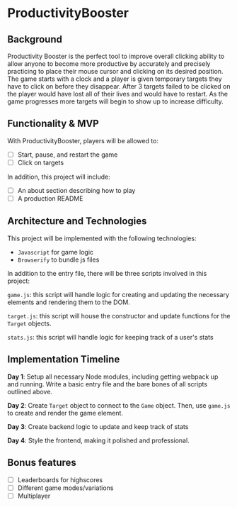 # ProductivityBooster

## Background
Productivity Booster is the perfect tool to improve overall clicking ability to allow anyone to become more productive by accurately and precisely practicing to place their mouse cursor and clicking on its desired position. The game starts with a clock and a player is given temporary targets they have to click on before they disappear. After 3 targets failed to be clicked on the player would have lost all of their lives and would have to restart. As the game progresses more targets will begin to show up to increase difficulty.

## Functionality & MVP
With ProductivityBooster, players will be allowed to:
- [ ] Start, pause, and restart the game
- [ ] Click on targets

In addition, this project will include:
- [ ] An about section describing how to play
- [ ] A production README

## Architecture and Technologies
This project will be implemented with the following technologies:
* `Javascript` for game logic
* `Browserify` to bundle js files

In addition to the entry file, there will be three scripts involved in this project:

`game.js`: this script will handle logic for creating and updating the necessary elements and rendering them to the DOM.

`target.js`: this script will house the constructor and update functions for the `Target` objects.

`stats.js`: this script will handle logic for keeping track of a user's stats

## Implementation Timeline
**Day 1**: Setup all necessary Node modules, including getting webpack up and running. Write a basic entry file and the bare bones of all scripts outlined above.

**Day 2**: Create `Target` object to connect to the `Game` object. Then, use `game.js` to create and render the game element.

**Day 3**: Create backend logic to update and keep track of stats

**Day 4**: Style the frontend, making it polished and professional.

## Bonus features
- [ ] Leaderboards for highscores
- [ ] Different game modes/variations
- [ ] Multiplayer